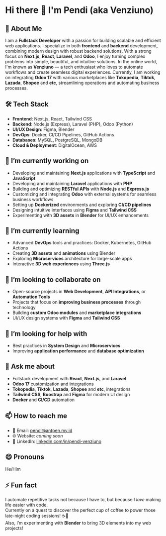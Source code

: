 # Hi there 👋 I'm Pendi (aka Venziuno)

## 🚀 About Me
I am a **Fullstack Developer** with a passion for building scalable and efficient web applications. I specialize in both **frontend** and **backend** development, combining modern design with robust backend solutions. With a strong focus on **Next.js**, **React**, **Laravel**, and **Odoo**, I enjoy turning complex problems into simple, beautiful, and intuitive solutions.
In the online world, I'm known as **Venziuno** — a tech enthusiast who loves to automate workflows and create seamless digital experiences.
Currently, I am working on integrating **Odoo 17** with various marketplaces like **Tokopedia**, **Tiktok**, **Lazada**, **Shopee** and **etc**, streamlining operations and automating business processes.

## 🛠 Tech Stack
- **Frontend**: Next.js, React, Tailwind CSS  
- **Backend**: Node.js (Express), Laravel (PHP), Odoo (Python)  
- **UI/UX Design**: Figma, Blender  
- **DevOps**: Docker, CI/CD Pipelines, GitHub Actions  
- **Databases**: MySQL, PostgreSQL, MongoDB  
- **Cloud & Deployment**: DigitalOcean, AWS

## 🔭 I’m currently working on
- Developing and maintaining **Next.js** applications with **TypeScript** and **JavaScript**
- Developing and maintaining **Laravel** applications with **PHP**
- Building and optimizing **RESTful APIs** with **Node.js** and **Express.js**
- Customizing and integrating **Odoo** with external systems for seamless business workflows
- Setting up **Dockerized** environments and exploring **CI/CD pipelines**
- Designing intuitive interfaces using **Figma** and **Tailwind CSS**
- Experimenting with **3D assets** in **Blender** for UI/UX enhancements

## 🌱 I’m currently learning
- Advanced **DevOps** tools and practices: Docker, Kubernetes, GitHub Actions  
- Creating **3D assets** and **animations** using Blender
- Exploring **Microservices** architecture for large-scale apps
- Interactive **3D web experiences** using **Three.js**

## 👯 I’m looking to collaborate on
- Open-source projects in **Web Development**, **API Integrations**, or **Automation Tools**  
- Projects that focus on **improving business processes** through technology  
- Building **custom Odoo modules** and **marketplace integrations**  
- UI/UX design systems with **Figma** and **Tailwind CSS**

## 🤔 I’m looking for help with
- Best practices in **System Design** and **Microservices**  
- Improving **application performance** and **database optimization**  

## 💬 Ask me about
- Fullstack development with **React**, **Next.js**, and **Laravel**
- **Odoo 17** customization and integrations  
- **Tokopedia**, **Tiktok**, **Lazada**, **Shopee** and **etc**, integrations  
- **Tailwind CSS**, **Boostrap** and **Figma** for modern UI design  
- **Docker** and **CI/CD** automation

## 📫 How to reach me
- 📧 Email: [pendi@antpen.my.id](mailto:pendi@antpen.my.id)  
- 🌐 Website: _coming soon_  
- 💼 LinkedIn: [linkedin.com/in/pendi-venziuno](https://www.linkedin.com/in/pendi-venziuno/)

## 😄 Pronouns
He/Him

## ⚡ Fun fact
I automate repetitive tasks not because I have to, but because I *love* making life easier with code.  
Currently on a quest to discover the perfect cup of coffee to power those late-night coding sessions! ☕🚀  
Also, I’m experimenting with **Blender** to bring 3D elements into my web projects!
